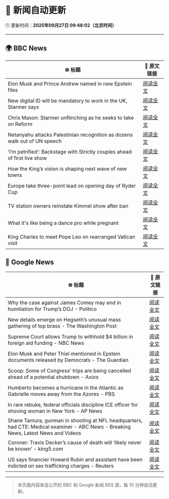 # 🧠 新闻自动更新

🕒 更新时间：**2025年09月27日 09:48:02（北京时间）**

---

## 🌍 BBC News

| 🌐 标题 | 🔗 原文链接 |
|--------|-------------|
| Elon Musk and Prince Andrew named in new Epstein files | [阅读全文](https://www.bbc.com/news/articles/cwyl8j1we0lo?at_medium=RSS&at_campaign=rss) |
| New digital ID will be mandatory to work in the UK, Starmer says | [阅读全文](https://www.bbc.com/news/articles/cn832y43ql5o?at_medium=RSS&at_campaign=rss) |
| Chris Mason: Starmer unflinching as he seeks to take on Reform | [阅读全文](https://www.bbc.com/news/articles/cvg41lljnryo?at_medium=RSS&at_campaign=rss) |
| Netanyahu attacks Palestinian recognition as dozens walk out of UN speech | [阅读全文](https://www.bbc.com/news/articles/cderxxylpzdo?at_medium=RSS&at_campaign=rss) |
| ‘I’m petrified’: Backstage with Strictly couples ahead of first live show | [阅读全文](https://www.bbc.com/news/articles/c9dx0x68z46o?at_medium=RSS&at_campaign=rss) |
| How the King’s vision is shaping next wave of new towns | [阅读全文](https://www.bbc.com/news/articles/c179z9z1lxwo?at_medium=RSS&at_campaign=rss) |
| Europe take three-point lead on opening day of Ryder Cup | [阅读全文](https://www.bbc.com/sport/golf/videos/c5y8dz451l6o?at_medium=RSS&at_campaign=rss) |
| TV station owners reinstate Kimmel show after ban | [阅读全文](https://www.bbc.com/news/articles/cy7pm1jz0dlo?at_medium=RSS&at_campaign=rss) |
| What it's like being a dance pro while pregnant | [阅读全文](https://www.bbc.com/news/articles/clyd9xkplvko?at_medium=RSS&at_campaign=rss) |
| King Charles to meet Pope Leo on rearranged Vatican visit | [阅读全文](https://www.bbc.com/news/articles/cn0xykpdje8o?at_medium=RSS&at_campaign=rss) |

## 📰 Google News

| 🌐 标题 | 🔗 原文链接 |
|--------|-------------|
| Why the case against James Comey may end in humiliation for Trump’s DOJ - Politico | [阅读全文](https://news.google.com/rss/articles/CBMihAFBVV95cUxOUG04aHlYbm1ZdWVVb1BrMXZmWGRzcGU3Z2FYZ2QtLW5QcHpndkpnQ2JOZmRiTHNWbC1xRkxZMUgwVTZHQ0dad1dKNTBqSDlla0RvQjExbVlSLXJWS3VoMGJlNVdlWUpGMjlQMzM2UW5Ha2UyLTdZY2xPd1VhRVJQUnJUM28?oc=5) |
| New details emerge on Hegseth’s unusual mass gathering of top brass - The Washington Post | [阅读全文](https://news.google.com/rss/articles/CBMiogFBVV95cUxOckN0RVMzaVpLT0hKb0U5T0doV0k0TFUxbkxTajh2SFd3T1Z4Qll0eU9vQUVQZWk3Qm9oaTF0QzBOa1UyM29BRWhubmpzazEwd3k0Z25WWXN0ZndESXZ0aWZxRWZSNDdwZUNDYTFaTUFjY2VPd05vTEoxdGlRZktvZW9xdU15M3JwOU9ZVEE0bTR2QnNkNlRXd2lVZkROZ3dzV0E?oc=5) |
| Supreme Court allows Trump to withhold $4 billion in foreign aid funding - NBC News | [阅读全文](https://news.google.com/rss/articles/CBMiwAFBVV95cUxOUWQ5V1hFZjV0Yk42RmFQVmZGWk5za2lkSHhPYzdGa2ZCT1ZCVEp5c0ZVc0hPTlJMYVFsWWtlTDVFVWpucjg5QjRaTVBidDN0OXJCRXhOcG9OeUNNQnBDWVktN2UyV0tONkxPOFZVcndxT3htQlQ2SFA1Q2FlVllIWVlUQ1JSbU4xaWRKMWFBUlNnMzVJNE1MbEJkYmlZaFFfZGJxV1NTdDRTbUtfN3pxbHFLY1hQcnVLWEtXSXdoSlnSAVZBVV95cUxQMHdaRnllUEZJNjB6NjJVVlh1XzNDU2JMSGVid09EM0U1Zm5JSF9jUzhoaUh5aUY2SHJ3cU8yWmdzWklYR214d3V5SW5IMEpNLV9zTkl1Zw?oc=5) |
| Elon Musk and Peter Thiel mentioned in Epstein documents released by Democrats - The Guardian | [阅读全文](https://news.google.com/rss/articles/CBMiiwFBVV95cUxNRzlBVElrSDhMcHc1LVdONzNRbktmSEh2cUZLOUs0UnM3QTlTMDdFUlNVQUpCeFRyOV9HZndqVXZZSlhnS0Zyb0c4dXk5V0xybmxTS3kxTFBRV3hvdXBKTEkwSzBlNkRqMGl3RmpTVjJuQThOTEwxeWRCcjdaOUVWWlNjR1hhcUxsNUVj?oc=5) |
| Scoop: Some of Congress' trips are being cancelled ahead of a potential shutdown - Axios | [阅读全文](https://news.google.com/rss/articles/CBMigwFBVV95cUxQdGJSY2txUGhBTldON2ZxbWkzel9KamVHbDZxUmc1aHh3WnJQQmlraThNci1SY0M1b24tSEZxaEt3cU5ON244al90RkpvTmJINWlDRWVOZ0wyRkpENUNOelJ2dU1hN212QzRoTmlEcGhCVGpqSTlUOUpmeHdhc0hTWUVMNA?oc=5) |
| Humberto becomes a hurricane in the Atlantic as Gabrielle moves away from the Azores - PBS | [阅读全文](https://news.google.com/rss/articles/CBMivAFBVV95cUxNUDMtWHVYWFREOU9uck1XdWhpSUVlQ3RLTV9JT2VmOVZvLWNBcy1iTHM4TDNSWDZSRmVyYjJLbnBtNURNUnlmaDhoLUhvR3EzZkpJVlV1Zl9YNlBPYWFVY0Q4LURmcFVKWmdDcjNCUzQwN2J0U3JmVXRBNmtjQUdSNXgzcUNYSnZ1d0xGeHB4WVpEV1F6MzhRWFhPd2JHVktKM3ZDekdDQ1BhV2hILTAway1fMmM5YmNfMkVzbA?oc=5) |
| In rare rebuke, federal officials discipline ICE officer for shoving woman in New York - AP News | [阅读全文](https://news.google.com/rss/articles/CBMimwFBVV95cUxOekg3OWtyVlFHeEo4eGM2WGFoZzBZNmNMRTFJcjM3Nk5xYlVJbF9WdUdTbnR0bFlzNmVOc0Nxc1hwVmNtbE44Sno1Z3gwTmVLQWRVc2doZVNQcFRySEFwa0ZQNzZmY1hZZXRUZHE3clpZcnYtMjMtWkNadnhRMnI2MUQxRkJESXRtNGY4bnZDVURZWGpzSmVYZkRvRQ?oc=5) |
| Shane Tamura, gunman in shooting at NFL headquarters, had CTE: Medical examiner - ABC News - Breaking News, Latest News and Videos | [阅读全文](https://news.google.com/rss/articles/CBMipAFBVV95cUxQc2ZQb2o3b2pLSVM2Wjc0LURtN3o3b1RBWlBFNm5TZTNjYW0zTnRKNDZ0OVBBTzJpRFZ5SzU1ZG5aR0Y5bHRFTVdQbk9NcGhGYmVza3N4cFVmVndlTDN2bXhvbmNGYUpieU93YTNIUFd2RUxXaGI1eXZuTXE2VkVDbmxrZlRyaTdUMkY1TEtHVW83S3NqZWhwZmpmNFR4NFZ1RENfONIBqgFBVV95cUxNb09uRmhucDd5ZHJDZFkwOXlpdVMtTkM3VnRrYnpLaEE0VldxX2xFbzRzb0RNQ1Vtb2JnNXVLUV9TTmkwRUxrN1BfWEs4dzkwcHJxRHNNQUhxWG9oR3JYN3JYbFRwUG9kSHdXWXZvWHZqLUVzSm85N1JOaG16MHpQWVpCMUJsbWdrRGJWZFJqWWRYa2FjbkRwWHk1MkVsMkgxaFY0d3ZsVnpVQQ?oc=5) |
| Coroner: Travis Decker’s cause of death will ‘likely never be known’ - king5.com | [阅读全文](https://news.google.com/rss/articles/CBMiugFBVV95cUxQUWktUGRZdW1vajdZM0tJdWxDcmZIc3hmRk16STdBQmNBV2pXbm95SkNjNmFHQXE4QVRlTWgxM0lTc09mMFlldHZRRnliZi1zUWV6aWNCOHZIZjBzQnJROEhIQVFnRnYzekRBM3c4WXkxVFpTdjI2Qi1VaEVuM3Ffamlud3k5a3VQY1lFdGFtc2ZYcjNRMUNFX1VYS3duYlZZOVhhTDdUTFRacnJPOTFmR2R3X2xWWE9fQ0E?oc=5) |
| US says financier Howard Rubin and assistant have been indicted on sex trafficking charges - Reuters | [阅读全文](https://news.google.com/rss/articles/CBMiuAFBVV95cUxPT291ZjRYMzhXYVkxbUVEV1BIaEFuQUkwUW5NUVR4X2tvTUh5UW9QSXBROVd2X1Zxby1jR3RPVWNNR0t0U2lTbVNaNUNNenNxX0VKZTlMUUk5Q2M4TURWZktTc3ZkSzExMVR3UWNjYTZCUV9sN0FxeWJuNFFPSlNEUmNRNGdkT1M3NnVaWXk3VGViZ2NLaGg1N2pKM05VN1ItUm5reXJ6OVotMTZINnZOR3hROEp2amkt?oc=5) |

---
> 本页面内容来自公开的 BBC 和 Google 新闻 RSS 源，每 10 分钟自动更新。